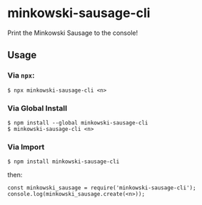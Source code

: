 # minkowski-sausage-cli
Print the Minkowski Sausage to the console!

## Usage
### Via `npx`:
```
$ npx minkowski-sausage-cli <n>
```

### Via Global Install
```
$ npm install --global minkowski-sausage-cli
$ minkowski-sausage-cli <n>
```

### Via Import
```
$ npm install minkowski-sausage-cli
```
then:
```
const minkowski_sausage = require('minkowski-sausage-cli');
console.log(minkowski_sausage.create(<n>));
```